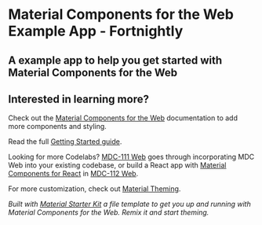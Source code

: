 # Material Components for the Web Example App - Fortnightly
## A example app to help you get started with Material Components for the Web

## Interested in learning more?
Check out the [Material Components for the Web](https://github.com/material-components/material-components-web) documentation to add more components and styling.

Read the full [Getting Started guide](https://github.com/material-components/material-components-web/blob/master/docs/getting-started.md).

Looking for more Codelabs? [MDC-111 Web](https://codelabs.developers.google.com/codelabs/mdc-111-web) goes through incorporating MDC Web into your existing codebase, or build a React app with [Material Components for React](https://github.com/material-components/material-components-web-react) in [MDC-112 Web](https://codelabs.developers.google.com/codelabs/mdc-112-web).

For more customization, check out [Material Theming](https://material.io/design/material-theming).

*Built with [Material Starter Kit](https://glitch.com/~material-starter-kit) a file template to get you up and running with Material Components for the Web. Remix it and start theming.*
